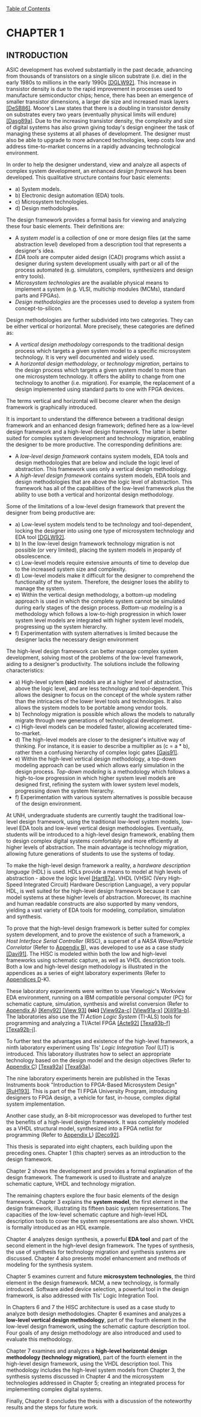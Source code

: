 [Table of Contents](https://github.com/JeffDeCola/my-masters-thesis#table-of-contents)

# CHAPTER 1

## INTRODUCTION

ASIC development has evolved substantially in the past decade,
advancing from thousands of transistors on a single silicon substrate
(i.e. die) in the early 1980s to millions in the early 1990s
[[DGLW92]](https://github.com/JeffDeCola/my-masters-thesis/blob/master/references/references.md#dglw92).
This increase in transistor density is due to the rapid improvement in
processes used to manufacture semiconductor chips; hence, there has
been an emergence of smaller transistor dimensions, a larger die size
and increased mask layers
[[DeSB86]](https://github.com/JeffDeCola/my-masters-thesis/blob/master/references/references.md#desb86).
Moore's Law states that there is a
doubling in transistor density on substrates every two years
(eventually physical limits will endure)
[[Dasg89a]](https://github.com/JeffDeCola/my-masters-thesis/blob/master/references/references.md#sasg89a).
Due to the increasing transistor density, the complexity and size of
digital systems has also grown giving today's design engineer the task of
managing these systems at all phases of development. The designer
must also be able to upgrade to more advanced technologies, keep costs low
and address time-to-market concerns in a rapidly advancing technological environment.

In order to help the designer understand, view and analyze all aspects of
complex system development, an enhanced *design framework* has been developed.
This qualitative structure contains four basic elements:

* a) System models.
* b) Electronic design automation (EDA) tools.
* c) Microsystem technologies.
* d) Design methodologies.

The design framework provides a formal basis for viewing and analyzing these
four basic elements. Their definitions are:

* A *system model* is a collection of one or more design files
(at the same abstraction level) developed from a description tool
that represents a designer's idea.
* *EDA tools* are computer aided design (CAD) programs which assist a
designer during system development usually with part or all of the
process automated (e.g. simulators, compilers, synthesizers and design entry tools).
* *Microsystem technologies* are the available physical means to implement
a system (e.g. VLSI, multichip modules (MCMs), standard parts and FPGAs).
* *Design methodologies* are the processes used to develop a system from
concept-to-silicon.

Design methodologies are further subdivided into two categories.
They can be either vertical or horizontal. More precisely,
these categories are defined as:

* A *vertical design methodology* corresponds to the traditional design
process which targets a given system model to a specific microsystem technology.
It is very well documented and widely used.
* A *horizontal design methodology*, or *technology migration*, pertains to the
design process which targets a given system model to more than
one microsystem technology. It offers the ability to change from
one technology to another (i.e. migration). For example, the replacement
of a design implemented using standard parts to one with FPGA devices.

The terms vertical and horizontal will become clearer when the
design framework is graphically introduced.

It is important to understand the difference between a traditional design
framework and an enhanced design framework; defined here as a low-level
design framework and a high-level design framework. The latter is better
suited for complex system development and technology migration,
enabling the designer to be more productive. The corresponding definitions are:

* A *low-level design framework* contains system models, EDA tools and
design methodologies that are below and include the logic level of abstraction.
This framework uses only a vertical design methodology.
* A *high-level design framework* contains system models, EDA tools
and design methodologies that are above the logic level of abstraction.
This framework has all of the capabilities of the low-level framework
plus the ability to use both a vertical and horizontal design methodology.

Some of the limitations of a low-level design framework that prevent
the designer from being productive are:

* a) Low-level system models tend to be technology and tool-dependent,
  locking the designer into using one type of microsystem technology and EDA tool
  [[DGLW92]](https://github.com/JeffDeCola/my-masters-thesis/blob/master/references/references.md#dglw92).
* b) In the low-level design framework technology migration is not possible
  (or very limited), placing the system models in jeopardy of obsolescence.
* c) Low-level models require extensive amounts of time to develop due
  to the increased system size and complexity.
* d) Low-level models make it difficult for the designer to comprehend the
  functionality of the system. Therefore, the designer loses the ability
  to manage the system.
* e) Within the vertical design methodology, a bottom-up modeling approach
  is used in which the complete system cannot be simulated during early
  stages of the design process. *Bottom-up modeling* is a methodology which
  follows a low-to-high progression in which lower system level models
  are integrated with higher system level models, progressing up the
  system hierarchy.
* f) Experimentation with system alternatives is limited because the designer
  lacks the necessary design environment

The high-level design framework can better manage complex system development,
solving most of the problems of the low-level framework, aiding to a designer's
productivity. The solutions include the following characteristics:

* a) High-level sytem **(sic)** models are at a higher level of abstraction,
  above the logic level, and are less technology and tool-dependent.
  This allows the designer to focus on the concept of the whole system rather
  than the intricacies of the lower level tools and technologies. It also
  allows the system models to be portable among vendor tools.
* b) Technology migration is possible which allows the models to naturally
  migrate through new generations of technological development.
* c) High-level models can be modeled faster, allowing accelerated time-to-market.
* d) The high-level models are closer to the designer's intuitive way of
  thinking. For instance, it is easier to describe a multiplier as (c = a * b),
  rather then a confusing hierarchy of complex logic gates
  [[Gajs91]](https://github.com/JeffDeCola/my-masters-thesis/blob/master/references/references.md#gajs91).
* e) Within the high-level vertical design methodology, a top-down modeling
  approach can be used which allows early simulation in the design process.
  *Top-down modeling* is a methodology which follows a high-to-low progression
  in which higher system level models are designed first, refining the system
  with lower system level models, progressing down the system hierarchy.
* f) Experimentation with various system alternatives is possible because of
  the design environment.

At UNH, undergraduate students are currently taught the traditional low-level
design framework, using the traditional low-level system models, low-level EDA
tools and low-level vertical design methodologies. Eventually, students will
be introduced to a high-level design framework, enabling them to design complex
digital systems comfortably and more efficiently at higher levels of abstraction.
The main advantage is technology migration, allowing future generations of
students to use the systems of today.

To make the high-level design framework a reality, a *hardware description
language* (HDL) is used. HDLs provide a means to model at high levels of
abstraction - above the logic level
[[Hart87a]](https://github.com/JeffDeCola/my-masters-thesis/blob/master/references/references.md#hart87a).
VHDL (VHSIC (Very High-Speed
Integrated Circuit) Hardware Description Language), a very popular HDL, is well
suited for the high-level design framework because it can model systems at these
higher levels of abstraction. Moreover, its machine and human readable constructs
are also supported by many vendors, yielding a vast variety of EDA tools for
modeling, compilation, simulation and synthesis.

To prove that the high-level design framework is better suited for complex
system development, and to prove the existence of such a framework, a *Host
Interface Serial Controller* (RISC), a superset of a *NASA Wave/Particle Correlator*
(Refer to
[Appendix B](https://github.com/JeffDeCola/my-masters-thesis/blob/master/appendices/appendix-b/appendix-b.md)),
was developed to use as a case study
[[Davi91]](https://github.com/JeffDeCola/my-masters-thesis/blob/master/references/references.md#davi91).
The HISC is modeled within both the low and high-level frameworks using
schematic capture, as well as VHDL description tools. Both a low and
high-level design methodology is illustrated in the appendices as a
series of eight laboratory experiments (Refer to
[Appendices D](https://github.com/JeffDeCola/my-masters-thesis/blob/master/appendices/appendix-d/appendix-d.md)-K).

These laboratory experiments were written to use Viewlogic's Workview EDA
environment, running on a IBM compatible personal computer (PC) for schematic
capture, simulation, synthesis and wirelist conversion (Refer to
[Appendix A](https://github.com/JeffDeCola/my-masters-thesis/blob/master/appendices/appendix-a/appendix-a.md))
[[Keny92]](https://github.com/JeffDeCola/my-masters-thesis/blob/master/references/references.md#keny92)
[[View 93]](https://github.com/JeffDeCola/my-masters-thesis/blob/master/references/references.md#view93)
**(sic)**
[[View92a-c]](https://github.com/JeffDeCola/my-masters-thesis/blob/master/references/references.md#gajs92a)
[[View91a-x]](https://github.com/JeffDeCola/my-masters-thesis/blob/master/references/references.md#view91a)
[[Xili91a-b]](https://github.com/JeffDeCola/my-masters-thesis/blob/master/references/references.md#sili91a).
The laboratories also use the *TI Action Logic System* (TI-ALS)
tools for programming and analyzing a TI/Actel FPGA
[[Acte92]](https://github.com/JeffDeCola/my-masters-thesis/blob/master/references/references.md#acte92)
[[Texa93b-f]](https://github.com/JeffDeCola/my-masters-thesis/blob/master/references/references.md#texa93b)
[[Texa92b-j]](https://github.com/JeffDeCola/my-masters-thesis/blob/master/references/references.md#texa92b).

To further test the advantages and existence of the high-level framework, a ninth
laboratory experiment using TIs' *Logic Integration Tool* (LIT) is introduced.
This laboratory illustrates how to select an appropriate technology based on
the design model and the design objectives (Refer to
[Appendix C](https://github.com/JeffDeCola/my-masters-thesis/blob/master/appendices/appendix-c/appendix-c.md))
[[Texa92a]](https://github.com/JeffDeCola/my-masters-thesis/blob/master/references/references.md#texa92a)
[[Texa93a]](https://github.com/JeffDeCola/my-masters-thesis/blob/master/references/references.md#texa93a).

The nine laboratory experiments herein are published in the Texas Instruments book
"Introduction to FPGA-Based Microsystem Design"
[[RuH193]](https://github.com/JeffDeCola/my-masters-thesis/blob/master/references/references.md#ruhl93).
This is part of the TI FPGA University Program, introducing designers to FPGA design,
a vehicle for fast, in-house, complex digital system implementation.

Another case study, an 8-bit microprocessor was developed to further test the
benefits of a high-level design framework. It was completely modeled as a VHDL
structural model, synthesized into a FPGA netlist for programming (Refer to
[Appendix L](https://github.com/JeffDeCola/my-masters-thesis/blob/master/appendices/appendix-l/appendix-l.md))
[[Deco92]](https://github.com/JeffDeCola/my-masters-thesis/blob/master/references/references.md#deco92).

This thesis is separated into eight chapters, each building upon the preceding
ones. Chapter 1 (this chapter) serves as an introduction to the design framework.

Chapter 2 shows the development and provides a formal explanation of the design framework.
The framework is used to illustrate and analyze schematic capture, VHDL and
technology migration.

The remaining chapters explore the four basic elements of the design framework.
Chapter 3 explains the **system model**, the first element in the design framework,
illustrating its fifteen basic system representations. The capacities of the
low-level schematic capture and high-level HDL description tools to cover the
system representations are also shown. VHDL is formally introduced as an HDL example.

Chapter 4 analyzes design synthesis, a powerful **EDA tool** and part of the second
element in the high-level design framework. The types of synthesis, the use of synthesis
for technology migration and synthesis systems are discussed. Chapter 4 also
presents model enhancement and methods of modeling for the synthesis system.

Chapter 5 examines current and future **microsystem technologies**, the third element
in the design framework. MCM, a new technology, is formally introduced. Software
aided device selection, a powerful tool in the design framework, is also addressed
with TIs' Logic Integration Tool.

In Chapters 6 and 7 the HISC architecture is used as a case study to analyze
both design methodologies. Chapter 6 examines and analyzes a
**low-level vertical design methodology**, part of the fourth element
in the low-level design framework, using the schematic capture description tool.
Four goals of any design methodology are also introduced and used to evaluate
this methodology.

Chapter 7 examines and analyzes a **high-level horizontal design methodology
(technology migration)**, part of the fourth element in the high-level design framework,
using the VHDL description tool. This methodology includes the high-level system
models from Chapter 3, the synthesis systems discussed in Chapter 4 and the
microsystem technologies addressed in Chapter 5; creating an integrated process
for implementing complex digital systems.

Finally, Chapter 8 concludes the thesis with a discussion of the noteworthy
results and the steps for future work.
